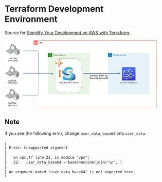 # Terraform Development Environment

Source for <a href="https://cevo.com.au/post/simplify-your-development-on-aws-with-terraform/" target="_blank">Simplify Your Development on AWS with Terraform</a>.

![architecture](./images/architecture.png)

## Note

If you see the following error, change `user_data_base64` into `user_data`.

```
╷
│ Error: Unsupported argument
│ 
│   on vpn.tf line 22, in module "vpn":
│   22:   user_data_base64 = base64encode(join("\n", [
│ 
│ An argument named "user_data_base64" is not expected here.
╵
```
